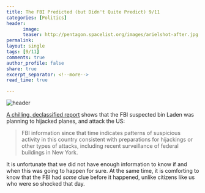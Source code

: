 ```yaml
---
title: The FBI Predicted (but Didn't Quite Predict) 9/11 
categories: [Politics]
header:
      image: 
      teaser: http://pentagon.spacelist.org/images/arielshot-after.jpg
permalink: 
layout: single
tags: [9/11]
comments: true
author_profile: false
share: true
excerpt_separator: <!--more-->
read_time: true

---
```



![header](http://pentagon.spacelist.org/images/arielshot-after.jpg)


[A chilling, declassified report](https://fas.org/irp/cia/product/pdb080601.pdf) shows that the FBI suspected bin Laden was planning to hijacked planes, and attack the US:

>FBI information since that time indicates patterns of suspicious activity in this country consistent with preparations for hijackings or other types of attacks, including recent surveillance of federal buildings in New York. 

It is unfortunate that we did not have enough information to know if and when this was going to happen for sure. At the same time, it is comforting to know that the FBI had *some* clue before it happened, unlike citizens like us who were so shocked that day. 


